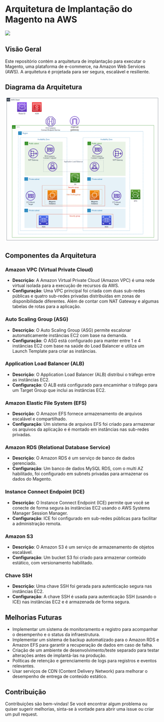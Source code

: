 # Arquitetura de Implantação do Magento na AWS

[<img src="https://img.shields.io/badge/linkedin-%230077B5.svg?&style=for-the-badge&logo=linkedin&logoColor=white" />](https://www.linkedin.com/in/matheusnatividade/)

## Visão Geral
Este repositório contém a arquitetura de implantação para executar o Magento, uma plataforma de e-commerce, na Amazon Web Services (AWS). A arquitetura é projetada para ser segura, escalável e resiliente.

## Diagrama da Arquitetura
<img src="Arquitetura_Magento.png">

## Componentes da Arquitetura

### Amazon VPC (Virtual Private Cloud)
- **Descrição**: A Amazon Virtual Private Cloud (Amazon VPC) é uma rede virtual isolada para a execução de recursos da AWS.
- **Configuração**: Uma VPC principal foi criada com duas sub-redes públicas e quatro sub-redes privadas distribuídas em zonas de disponibilidade diferentes. Além de contar com NAT Gateway e algumas tabelas de rotas para a aplicação.

### Auto Scaling Group (ASG)
- **Descrição**: O Auto Scaling Group (ASG) permite escalonar automaticamente instâncias EC2 com base na demanda.
- **Configuração**: O ASG está configurado para manter entre 1 e 4 instâncias EC2 com base na saúde do Load Balancer e utiliza um Launch Template para criar as instâncias.

### Application Load Balancer (ALB)
- **Descrição**: O Application Load Balancer (ALB) distribui o tráfego entre as instâncias EC2.
- **Configuração**: O ALB está configurado para encaminhar o tráfego para um Target Group que inclui as instâncias EC2.

### Amazon Elastic File System (EFS)
- **Descrição**: O Amazon EFS fornece armazenamento de arquivos escalável e compartilhado.
- **Configuração**: Um sistema de arquivos EFS foi criado para armazenar os arquivos da aplicação e é montado em instâncias nas sub-redes privadas.

### Amazon RDS (Relational Database Service)
- **Descrição**: O Amazon RDS é um serviço de banco de dados gerenciado.
- **Configuração**: Um banco de dados MySQL RDS, com o multi AZ habilitado, foi configurado em subnets privadas para armazenar os dados do Magento.

### Instance Connect Endpoint (ICE)
- **Descrição**: O Instance Connect Endpoint (ICE) permite que você se conecte de forma segura às instâncias EC2 usando o AWS Systems Manager Session Manager.
- **Configuração**: ICE foi configurado em sub-redes públicas para facilitar a administração remota.

### Amazon S3
- **Descrição**: O Amazon S3 é um serviço de armazenamento de objetos escalável.
- **Configuração**: Um bucket S3 foi criado para armazenar conteúdo estático, com versionamento habilitado.

### Chave SSH
- **Descrição**: Uma chave SSH foi gerada para autenticação segura nas instâncias EC2.
- **Configuração**: A chave SSH é usada para autenticação SSH (usando o ICE) nas instâncias EC2 e é armazenada de forma segura.

## Melhorias Futuras
- Implementar um sistema de monitoramento e registro para acompanhar o desempenho e o status da infraestrutura.
- Implementar um sistema de backup automatizado para o Amazon RDS e Amazon EFS para garantir a recuperação de dados em caso de falha.
- Criação de um ambiente de desenvolvimento/teste separado para testar alterações antes de implantá-las na produção.
- Políticas de retenção e gerenciamento de logs para registros e eventos relevantes.
- Usar serviços de CDN (Content Delivery Network) para melhorar o desempenho de entrega de conteúdo estático.

## Contribuição
Contribuições são bem-vindas! Se você encontrar algum problema ou quiser sugerir melhorias, sinta-se à vontade para abrir uma issue ou criar um pull request.